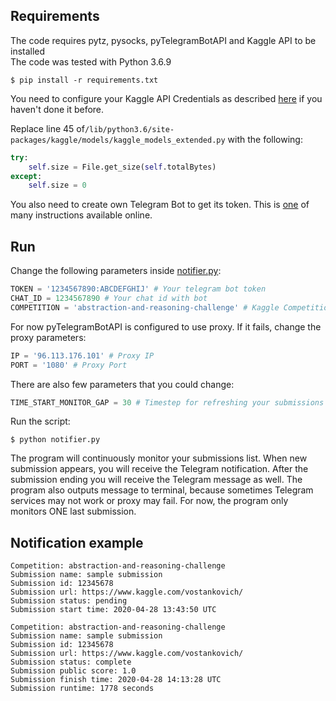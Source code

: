 ## Requirements
The code requires pytz, pysocks, pyTelegramBotAPI and Kaggle API to be installed\
The code was tested with Python 3.6.9
```
$ pip install -r requirements.txt
```

You need to configure your Kaggle API Credentials as described [here](https://github.com/Kaggle/kaggle-api/blob/master/README.md) if you haven't done it before.

Replace line 45 of```/lib/python3.6/site-packages/kaggle/models/kaggle_models_extended.py``` with the following:

```python
try:
    self.size = File.get_size(self.totalBytes)
except:
    self.size = 0
```

You also need to create own Telegram Bot to get its token. This is [one](https://firstwarning.net/vanilla/discussion/4/create-telegram-bot-and-get-bots-token-and-the-groups-chat-id) of many instructions available online.

## Run
Change the following parameters inside [notifier.py](https://github.com/vladostan/kaggle-telegram-notifier/blob/master/notifier.py):
```python
TOKEN = '1234567890:ABCDEFGHIJ' # Your telegram bot token
CHAT_ID = 1234567890 # Your chat id with bot
COMPETITION = 'abstraction-and-reasoning-challenge' # Kaggle Competition Name
```

For now pyTelegramBotAPI is configured to use proxy. If it fails, change the proxy parameters:
```python
IP = '96.113.176.101' # Proxy IP
PORT = '1080' # Proxy Port
```
There are also few parameters that you could change:

```python
TIME_START_MONITOR_GAP = 30 # Timestep for refreshing your submissions list before new submission appears
```
Run the script:
```
$ python notifier.py
```

The program will continuously monitor your submissions list. When new submission appears, you will receive the Telegram notification. After the submission ending you will receive the Telegram message as well. The program also outputs message to terminal, because sometimes Telegram services may not work or proxy may fail. For now, the program only monitors ONE last submission.

## Notification example

```
Competition: abstraction-and-reasoning-challenge
Submission name: sample submission
Submission id: 12345678
Submission url: https://www.kaggle.com/vostankovich/
Submission status: pending
Submission start time: 2020-04-28 13:43:50 UTC
```
```
Competition: abstraction-and-reasoning-challenge
Submission name: sample submission
Submission id: 12345678
Submission url: https://www.kaggle.com/vostankovich/
Submission status: complete
Submission public score: 1.0
Submission finish time: 2020-04-28 14:13:28 UTC
Submission runtime: 1778 seconds
```
